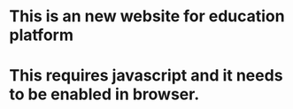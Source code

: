 # This is an new website for education platform

# This requires javascript and it needs to be enabled in browser.
